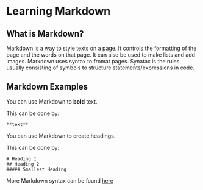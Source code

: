 # Learning Markdown
## What is Markdown?
Markdown is a way to style texts on a page. It controls the formatting of the page and the words on that page. It can also be used to make lists and add images. Markdown uses syntax to fromat pages. Synatax is the rules usually consisting of symbols to structure statements/expressions in code. 

## Markdown Examples
You can use Markdown to **bold** text. 

This can be done by:
```
**text**
```
You can use Markdown to create headings. 

This can be done by:
```
# Heading 1
## Heading 2
##### Smallest Heading
```
More Markdown syntax can be found [here](https://docs.github.com/en/github/writing-on-github/basic-writing-and-formatting-syntax)
